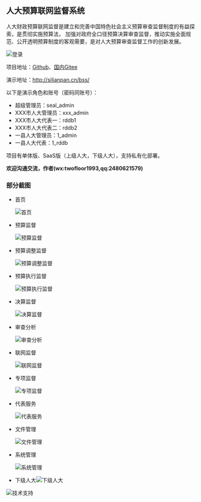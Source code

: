## 人大预算联网监督系统

人大财政预算联网监督是建立和完善中国特色社会主义预算审查监督制度的有益探索，是贯彻实施预算法， 加强对政府全口径预算决算审查监督，推动实施全面规范、公开透明预算制度的客观需要，是对人大预算审查监督工作的创新发展。

![登录](img/登录.png)



项目地址：[Github](https://github.com/silianpan/bss-web)、[国内Gitee](https://gitee.com/twofloor/bss-web)

演示地址：http://silianpan.cn/bss/

以下是演示角色和账号（密码同账号）：

* 超级管理员：seal_admin
* XXX市人大管理员：xxx_admin
* XXX市人大代表一：rddb1
* XXX市人大代表二：rddb2
* 一县人大管理员：1_admin
* 一县人大代表：1_rddb

项目有单体版、SaaS版（上级人大，下级人大），支持私有化部署。

**欢迎沟通交流，作者(wx:twofloor1993,qq:2480621579)**

### 部分截图

* 首页

  ![首页](img/首页.png)

* 预算监督

  ![预算监督](img/预算监督.png)

* 预算调整监督

  ![预算调整监督](img/预算调整监督.png)

* 预算执行监督

  ![预算执行监督](img/预算执行监督.png)

* 决算监督

  ![决算监督](img/决算监督.png)

* 审查分析

  ![审查分析](img/审查分析.png)

* 联网监督

  ![联网监督](img/联网监督.png)

* 专项监督

  ![专项监督](img/专项监督.png)

* 代表服务

  ![代表服务](img/代表服务.png)

* 文件管理

  ![文件管理](img/文件管理.png)

* 系统管理

  ![系统管理](img/系统管理.png)

* 下级人大![下级人大](./img/下级人大.png)

![技术支持](img/技术支持.png)

